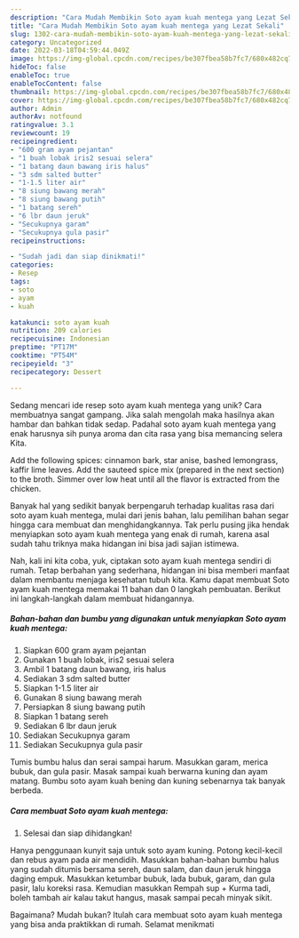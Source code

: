 ```yaml
---
description: "Cara Mudah Membikin Soto ayam kuah mentega yang Lezat Sekali"
title: "Cara Mudah Membikin Soto ayam kuah mentega yang Lezat Sekali"
slug: 1302-cara-mudah-membikin-soto-ayam-kuah-mentega-yang-lezat-sekali
category: Uncategorized
date: 2022-03-18T04:59:44.049Z
image: https://img-global.cpcdn.com/recipes/be307fbea58b7fc7/680x482cq70/soto-ayam-kuah-mentega-foto-resep-utama.jpg
hideToc: false
enableToc: true
enableTocContent: false
thumbnail: https://img-global.cpcdn.com/recipes/be307fbea58b7fc7/680x482cq70/soto-ayam-kuah-mentega-foto-resep-utama.jpg
cover: https://img-global.cpcdn.com/recipes/be307fbea58b7fc7/680x482cq70/soto-ayam-kuah-mentega-foto-resep-utama.jpg
author: Admin
authorAv: notfound
ratingvalue: 3.1
reviewcount: 19
recipeingredient:
- "600 gram ayam pejantan"
- "1 buah lobak iris2 sesuai selera"
- "1 batang daun bawang iris halus"
- "3 sdm salted butter"
- "1-1.5 liter air"
- "8 siung bawang merah"
- "8 siung bawang putih"
- "1 batang sereh"
- "6 lbr daun jeruk"
- "Secukupnya garam"
- "Secukupnya gula pasir"
recipeinstructions:

- "Sudah jadi dan siap dinikmati!"
categories:
- Resep
tags:
- soto
- ayam
- kuah

katakunci: soto ayam kuah 
nutrition: 209 calories
recipecuisine: Indonesian
preptime: "PT17M"
cooktime: "PT54M"
recipeyield: "3"
recipecategory: Dessert

---
```





Sedang mencari ide resep soto ayam kuah mentega yang unik? Cara membuatnya sangat gampang. Jika salah mengolah maka hasilnya akan hambar dan bahkan tidak sedap. Padahal soto ayam kuah mentega yang enak harusnya sih punya aroma dan cita rasa yang bisa memancing selera Kita.





Add the following spices: cinnamon bark, star anise, bashed lemongrass, kaffir lime leaves. Add the sauteed spice mix (prepared in the next section) to the broth. Simmer over low heat until all the flavor is extracted from the chicken.

Banyak hal yang sedikit banyak berpengaruh terhadap kualitas rasa dari soto ayam kuah mentega, mulai dari jenis bahan, lalu pemilihan bahan segar hingga cara membuat dan menghidangkannya. Tak perlu pusing jika hendak menyiapkan soto ayam kuah mentega yang enak di rumah, karena asal sudah tahu triknya maka hidangan ini bisa jadi sajian istimewa.






Nah, kali ini kita coba, yuk, ciptakan soto ayam kuah mentega sendiri di rumah. Tetap berbahan yang sederhana, hidangan ini bisa memberi manfaat dalam membantu menjaga kesehatan tubuh kita. Kamu dapat membuat Soto ayam kuah mentega memakai 11 bahan dan 0 langkah pembuatan. Berikut ini langkah-langkah dalam membuat hidangannya.

<!--inarticleads1-->

##### Bahan-bahan dan bumbu yang digunakan untuk menyiapkan Soto ayam kuah mentega:

1. Siapkan 600 gram ayam pejantan
1. Gunakan 1 buah lobak, iris2 sesuai selera
1. Ambil 1 batang daun bawang, iris halus
1. Sediakan 3 sdm salted butter
1. Siapkan 1-1.5 liter air
1. Gunakan 8 siung bawang merah
1. Persiapkan 8 siung bawang putih
1. Siapkan 1 batang sereh
1. Sediakan 6 lbr daun jeruk
1. Sediakan Secukupnya garam
1. Sediakan Secukupnya gula pasir


Tumis bumbu halus dan serai sampai harum. Masukkan garam, merica bubuk, dan gula pasir. Masak sampai kuah berwarna kuning dan ayam matang. Bumbu soto ayam kuah bening dan kuning sebenarnya tak banyak berbeda. 

<!--inarticleads2-->

##### Cara membuat Soto ayam kuah mentega:


1. Selesai dan siap dihidangkan!

Hanya penggunaan kunyit saja untuk soto ayam kuning. Potong kecil-kecil dan rebus ayam pada air mendidih. Masukkan bahan-bahan bumbu halus yang sudah ditumis bersama sereh, daun salam, dan daun jeruk hingga daging empuk. Masukkan ketumbar bubuk, lada bubuk, garam, dan gula pasir, lalu koreksi rasa. Kemudian masukkan Rempah sup + Kurma tadi, boleh tambah air kalau takut hangus, masak sampai pecah minyak sikit. 

Bagaimana? Mudah bukan? Itulah cara membuat soto ayam kuah mentega yang bisa anda praktikkan di rumah. Selamat menikmati
